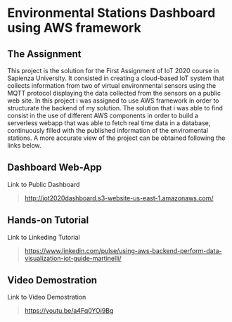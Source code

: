 # Environmental Stations Dashboard using AWS framework

## The Assignment
This project is the solution for the First Assignment of IoT 2020 course in Sapienza University. It consisted in creating a cloud-based IoT system that collects information from two of virtual environmental sensors using the MQTT protocol displaying the data collected from the sensors on a public web site.
In this project i was assigned to use AWS framework in order to structurate the backend of my solution.
The solution that i was able to find consist in the use of different AWS components in order to build a serverless webapp that was able to fetch real time data in a database, continuously filled with the published information of the enviromental stations.
A more accurate view of the project can be obtained following the links below.

## Dashboard Web-App
Link to Public Dashboard
>http://iot2020dashboard.s3-website-us-east-1.amazonaws.com/

## Hands-on Tutorial
Link to Linkeding Tutorial
>https://www.linkedin.com/pulse/using-aws-backend-perform-data-visualization-iot-guide-martinelli/


## Video Demostration
Link to Video Demostration
>https://youtu.be/a4Fq0YOi9Bg
